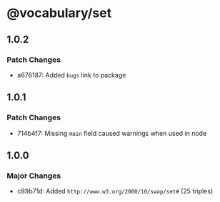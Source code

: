 # @vocabulary/set

## 1.0.2

### Patch Changes

- a676187: Added `bugs` link to package

## 1.0.1

### Patch Changes

- 714b4f7: Missing `main` field caused warnings when used in node

## 1.0.0

### Major Changes

- c89b71d: Added `http://www.w3.org/2000/10/swap/set#` (25 triples)
